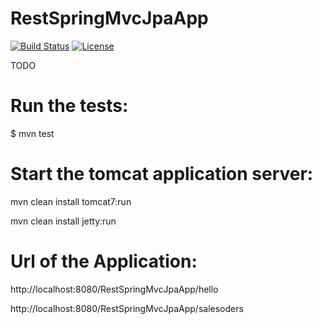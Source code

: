 # RestSpringMvcJpaApp

[![Build Status](https://travis-ci.org/fdlessard/RestSpringMvcJpaProject.svg)](https://travis-ci.org/fdlessard/RestSpringMvcJpaProject)
[![License](http://img.shields.io/:license-mit-blue.svg)](https://github.com/fdlessard/RestSpringMvcJpaProject/blob/master/LICENSE)

TODO

Run the tests:
===

$ mvn test


Start the tomcat application server:
===

mvn clean install tomcat7:run

mvn clean install jetty:run


Url of the Application:
===

http://localhost:8080/RestSpringMvcJpaApp/hello

http://localhost:8080/RestSpringMvcJpaApp/salesoders

